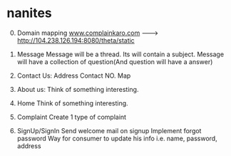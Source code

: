 # nanites

0.
	Domain mapping
		www.complainkaro.com ---> http://104.238.126.194:8080/theta/static
		
1.
	Message
		Message will be a thread. Its will contain a subject.
		Message will have a collection of question(And question will have a answer)

2.
	Contact Us:
		Address
		Contact NO.
		Map

3.
	About us:
		Think of something interesting.

4.
	Home
		Think of something interesting.

5.
	Complaint
		Create 1 type of complaint

6.
	SignUp/SignIn
		Send welcome mail on signup
		Implement forgot password
		Way for consumer to update his info i.e. name, password, address


